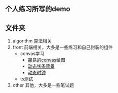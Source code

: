 ## 个人练习所写的demo

## 文件夹
1. algorithm 算法相关
2. front 前端相关，大多是一些练习和自己封装的组件
    - convas学习
        - [简易的convas绘图](https://simple-canvas-graph.fireflyshen.me)
        - [动态线条背景](https://dynamic-point-and-line.fireflyshen.me)
        - [动态时钟](https://dynamic-clock.fireflyshen.me)
    - ts测试
3. other 其他，大多是一些笔试题
